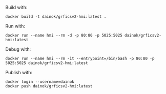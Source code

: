 Build with:

```
docker build -t dainok/grficsv2-hmi:latest .
```

Run with:

```
docker run --name hmi --rm -d -p 80:80 -p 5025:5025 dainok/grficsv2-hmi:latest
```

Debug with:

```
docker run --name hmi --rm -it --entrypoint=/bin/bash -p 80:80 -p 5025:5025 dainok/grficsv2-hmi:latest
```

Publish with:

```
docker login --username=dainok
docker push dainok/grficsv2-hmi:latest
```
